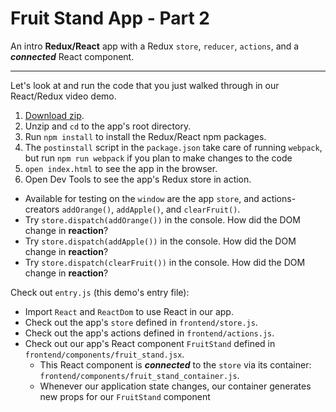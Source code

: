 # Fruit Stand App - Part 2

An intro **Redux/React** app with a Redux `store`, `reducer`, `actions`, and a ***connected*** React component.

---
Let's look at and run the code that you just walked through in our React/Redux 
video demo.

1. [Download zip][zip].
1. Unzip and `cd` to the app's root directory.
1. Run `npm install` to install the Redux/React npm packages.
1. The `postinstall` script in the `package.json` take care of running `webpack`,
   but run `npm run webpack` if you plan to make changes to the code
1. `open index.html` to see the app in the browser.
1. Open Dev Tools to see the app's Redux store in action.
  + Available for testing on the `window` are the app `store`, and actions-creators `addOrange()`, `addApple()`, and `clearFruit()`.
  + Try `store.dispatch(addOrange())` in the console. How did the DOM change in **reaction**?
  + Try `store.dispatch(addApple())` in the console. How did the DOM change in **reaction**?
  + Try `store.dispatch(clearFruit())` in the console. How did the DOM change in **reaction**?

Check out `entry.js` (this demo's entry file):
+ Import `React` and `ReactDom` to use React in our app.
+ Check out the app's `store` defined in `frontend/store.js`.
+ Check out the app's actions defined in `frontend/actions.js`.
+ Check out our app's React component `FruitStand` defined in `frontend/components/fruit_stand.jsx`.
  + This React component is ***connected*** to the `store` via its container: `frontend/components/fruit_stand_container.js`.
  + Whenever our application state changes, our container generates new props for our `FruitStand` component

[zip]: https://assets.aaonline.io/fullstack/react/demos/fruit_stand_demos/fruit_stand_02/fruit_stand_02.zip
